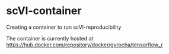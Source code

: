 # scVI-container
Creating a container to run scVI-reproducibility

The container is currently hosted at https://hub.docker.com/repository/docker/gvrocha/tensorflow_r
